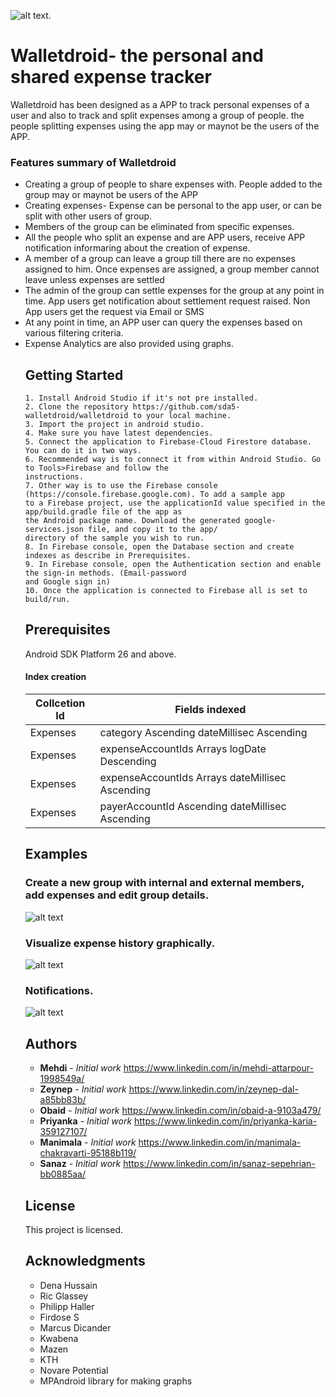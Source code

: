 ![alt text](https://github.com/sda5-walletdroid/walletdroid/blob/master/SnapshotsReadme/logowallet.gif ).   

# Walletdroid- the personal and shared expense tracker

Walletdroid has been designed as a APP to track personal expenses of a user and also to track and split expenses among a group of people. the people splitting expenses using the app may or maynot be the users of the APP.

<h3> Features summary of Walletdroid</h3>
<ul>
<li>Creating a group of people to share expenses with. People added to the group may or maynot be users of the APP</li>
<li>Creating expenses- Expense can be personal to the app user, or can be split with other users of group.</li>
<li>Members of the group can be eliminated from specific expenses. </li>
<li>All the people who split an expense and are APP users, receive APP notification informaring about the creation of expense.
<li>A member of a group can leave a group till there are no expenses assigned to him. Once expenses are assigned, a group member cannot leave unless expenses are settled</li>
<li>The admin of the group can settle expenses for the group at any point in time. App users get notification about settlement request raised.
Non App users get the request via Email or SMS</li>
<li>At any point in time, an APP user can query the expenses based on various filtering criteria.</li>
<li>Expense Analytics are also provided using graphs.</li>

## Getting Started

```
1. Install Android Studio if it's not pre installed.
2. Clone the repository https://github.com/sda5-walletdroid/walletdroid to your local machine.
3. Import the project in android studio.
4. Make sure you have latest dependencies.
5. Connect the application to Firebase-Cloud Firestore database. You can do it in two ways.
6. Recommended way is to connect it from within Android Studio. Go to Tools>Firebase and follow the
instructions.
7. Other way is to use the Firebase console (https://console.firebase.google.com). To add a sample app
to a Firebase project, use the applicationId value specified in the app/build.gradle file of the app as
the Android package name. Download the generated google-services.json file, and copy it to the app/
directory of the sample you wish to run.
8. In Firebase console, open the Database section and create indexes as describe in Prerequisites.
9. In Firebase console, open the Authentication section and enable the sign-in methods. (Email-password
and Google sign in)
10. Once the application is connected to Firebase all is set to build/run.
```

## Prerequisites
Android SDK Platform 26 and above.
#### Index creation

| Collcetion Id 	| Fields indexed                                  	|
|---------------	|-------------------------------------------------	|
| Expenses      	| category Ascending dateMillisec Ascending       	|
| Expenses      	| expenseAccountIds Arrays logDate Descending     	|
| Expenses      	| expenseAccountIds Arrays dateMillisec Ascending 	|
| Expenses      	| payerAccountId Ascending dateMillisec Ascending 	|

## Examples

### Create a new group with internal and external members, add expenses and edit group details.  

![alt text](https://github.com/sda5-walletdroid/walletdroid/blob/master/SnapshotsReadme/walletGroup4.png )   

### Visualize expense history graphically.   

![alt text](https://github.com/sda5-walletdroid/walletdroid/blob/master/SnapshotsReadme/walletGraph.png )   

### Notifications.   

![alt text](https://github.com/sda5-walletdroid/walletdroid/blob/master/SnapshotsReadme/notifications2.png )   


## Authors

* **Mehdi** - *Initial work* <https://www.linkedin.com/in/mehdi-attarpour-1998549a/>
* **Zeynep** - *Initial work* <https://www.linkedin.com/in/zeynep-dal-a85bb83b/>
* **Obaid** - *Initial work* <https://www.linkedin.com/in/obaid-a-9103a479/>
* **Priyanka** - *Initial work* <https://www.linkedin.com/in/priyanka-karia-359127107/>
* **Manimala** - *Initial work* <https://www.linkedin.com/in/manimala-chakravarti-95188b119/>
* **Sanaz** - *Initial work* <https://www.linkedin.com/in/sanaz-sepehrian-bb0885aa/>


## License

This project is licensed.

## Acknowledgments

* Dena Hussain
* Ric Glassey
* Philipp Haller
* Firdose S
* Marcus Dicander
* Kwabena
* Mazen
* KTH
* Novare Potential
* MPAndroid library for making graphs
